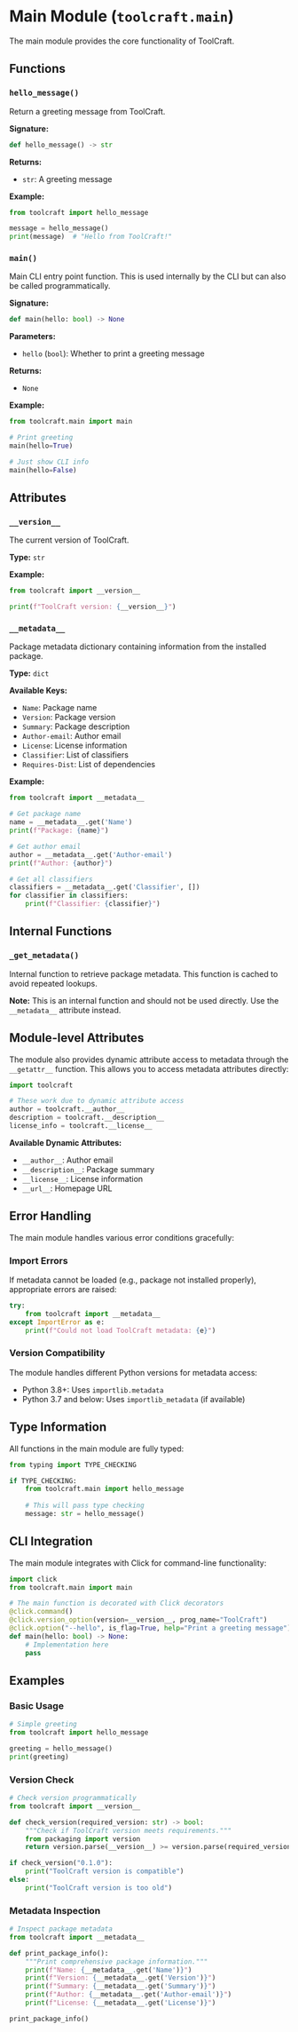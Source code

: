 # Main Module (`toolcraft.main`)

The main module provides the core functionality of ToolCraft.

## Functions

### `hello_message()`

Return a greeting message from ToolCraft.

**Signature:**
```python
def hello_message() -> str
```

**Returns:**
- `str`: A greeting message

**Example:**
```python
from toolcraft import hello_message

message = hello_message()
print(message)  # "Hello from ToolCraft!"
```

### `main()`

Main CLI entry point function. This is used internally by the CLI but can also be called programmatically.

**Signature:**
```python
def main(hello: bool) -> None
```

**Parameters:**
- `hello` (`bool`): Whether to print a greeting message

**Returns:**
- `None`

**Example:**
```python
from toolcraft.main import main

# Print greeting
main(hello=True)

# Just show CLI info
main(hello=False)
```

## Attributes

### `__version__`

The current version of ToolCraft.

**Type:** `str`

**Example:**
```python
from toolcraft import __version__

print(f"ToolCraft version: {__version__}")
```

### `__metadata__`

Package metadata dictionary containing information from the installed package.

**Type:** `dict`

**Available Keys:**
- `Name`: Package name
- `Version`: Package version
- `Summary`: Package description
- `Author-email`: Author email
- `License`: License information
- `Classifier`: List of classifiers
- `Requires-Dist`: List of dependencies

**Example:**
```python
from toolcraft import __metadata__

# Get package name
name = __metadata__.get('Name')
print(f"Package: {name}")

# Get author email
author = __metadata__.get('Author-email')
print(f"Author: {author}")

# Get all classifiers
classifiers = __metadata__.get('Classifier', [])
for classifier in classifiers:
    print(f"Classifier: {classifier}")
```

## Internal Functions

### `_get_metadata()`

Internal function to retrieve package metadata. This function is cached to avoid repeated lookups.

**Note:** This is an internal function and should not be used directly. Use the `__metadata__` attribute instead.

## Module-level Attributes

The module also provides dynamic attribute access to metadata through the `__getattr__` function. This allows you to access metadata attributes directly:

```python
import toolcraft

# These work due to dynamic attribute access
author = toolcraft.__author__
description = toolcraft.__description__
license_info = toolcraft.__license__
```

**Available Dynamic Attributes:**
- `__author__`: Author email
- `__description__`: Package summary
- `__license__`: License information
- `__url__`: Homepage URL

## Error Handling

The main module handles various error conditions gracefully:

### Import Errors

If metadata cannot be loaded (e.g., package not installed properly), appropriate errors are raised:

```python
try:
    from toolcraft import __metadata__
except ImportError as e:
    print(f"Could not load ToolCraft metadata: {e}")
```

### Version Compatibility

The module handles different Python versions for metadata access:

- Python 3.8+: Uses `importlib.metadata`
- Python 3.7 and below: Uses `importlib_metadata` (if available)

## Type Information

All functions in the main module are fully typed:

```python
from typing import TYPE_CHECKING

if TYPE_CHECKING:
    from toolcraft.main import hello_message
    
    # This will pass type checking
    message: str = hello_message()
```

## CLI Integration

The main module integrates with Click for command-line functionality:

```python
import click
from toolcraft.main import main

# The main function is decorated with Click decorators
@click.command()
@click.version_option(version=__version__, prog_name="ToolCraft")
@click.option("--hello", is_flag=True, help="Print a greeting message")
def main(hello: bool) -> None:
    # Implementation here
    pass
```

## Examples

### Basic Usage

```python
# Simple greeting
from toolcraft import hello_message

greeting = hello_message()
print(greeting)
```

### Version Check

```python
# Check version programmatically
from toolcraft import __version__

def check_version(required_version: str) -> bool:
    """Check if ToolCraft version meets requirements."""
    from packaging import version
    return version.parse(__version__) >= version.parse(required_version)

if check_version("0.1.0"):
    print("ToolCraft version is compatible")
else:
    print("ToolCraft version is too old")
```

### Metadata Inspection

```python
# Inspect package metadata
from toolcraft import __metadata__

def print_package_info():
    """Print comprehensive package information."""
    print(f"Name: {__metadata__.get('Name')}")
    print(f"Version: {__metadata__.get('Version')}")
    print(f"Summary: {__metadata__.get('Summary')}")
    print(f"Author: {__metadata__.get('Author-email')}")
    print(f"License: {__metadata__.get('License')}")

print_package_info()
```
